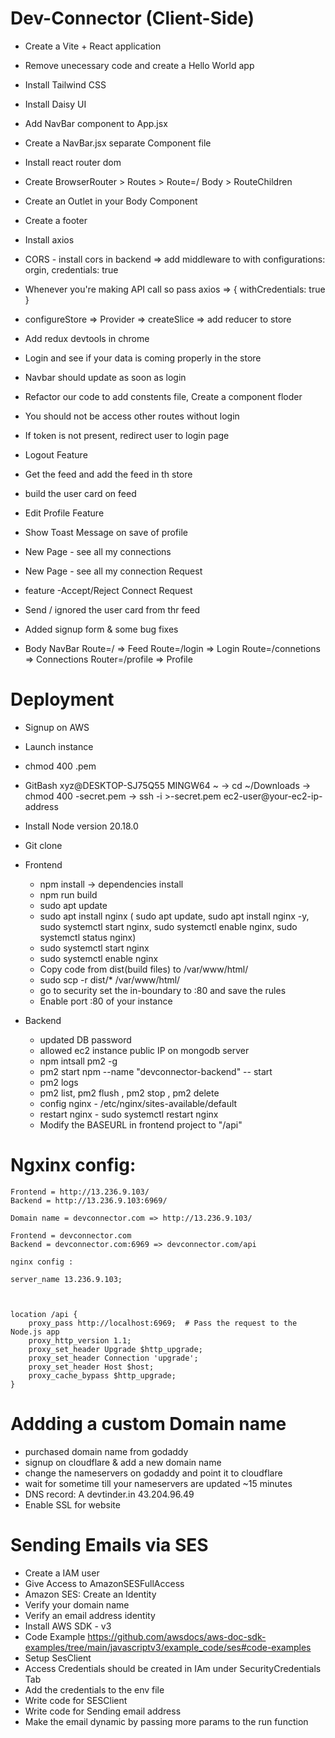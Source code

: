 # Dev-Connector (Client-Side)

- Create a Vite + React application
- Remove unecessary code and create a Hello World app
- Install Tailwind CSS
- Install Daisy UI
- Add NavBar component to App.jsx
- Create a NavBar.jsx separate Component file
- Install react router dom
- Create BrowserRouter > Routes > Route=/ Body > RouteChildren
- Create an Outlet in your Body Component
- Create a footer
- Install axios
- CORS - install cors in backend => add middleware to with configurations: orgin, credentials: true
- Whenever you're making API call so pass axios => { withCredentials: true }
- configureStore => Provider => createSlice => add reducer to store
- Add redux devtools in chrome
- Login and see if your data is coming properly in the store
- Navbar should update as soon as login
- Refactor our code to add constents file, Create a component floder
- You should not be access other routes without login
- If token is not present, redirect user to login page
- Logout Feature
- Get the feed and add the feed in th store
- build the user card on feed
- Edit Profile Feature
- Show Toast Message on save of profile
- New Page - see all my connections
- New Page - see all my connection Request
- feature -Accept/Reject Connect Request
- Send / ignored the user card from thr feed
- Added signup form & some bug fixes

- Body NavBar Route=/ => Feed Route=/login => Login Route=/connetions => Connections Router=/profile => Profile

# Deployment

- Signup on AWS
- Launch instance
- chmod 400 <secret>.pem
- GitBash xyz@DESKTOP-SJ75Q55 MINGW64 ~ -> cd ~/Downloads -> chmod 400 <searet>-secret.pem -> ssh -i <secret>>-secret.pem ec2-user@your-ec2-ip-address
- Install Node version 20.18.0
- Git clone
- Frontend

  - npm install -> dependencies install
  - npm run build
  - sudo apt update
  - sudo apt install nginx ( sudo apt update, sudo apt install nginx -y, sudo systemctl start nginx, sudo systemctl enable nginx, sudo systemctl status nginx)
  - sudo systemctl start nginx
  - sudo systemctl enable nginx
  - Copy code from dist(build files) to /var/www/html/ 
  - sudo scp -r dist/\* /var/www/html/
  - go to security set the in-boundary to :80 and save the rules
  - Enable port :80 of your instance

- Backend
  - updated DB password
  - allowed ec2 instance public IP on mongodb server
  - npm intsall pm2 -g
  - pm2 start npm --name "devconnector-backend" -- start
  - pm2 logs
  - pm2 list, pm2 flush <name> , pm2 stop <name>, pm2 delete <name>
  - config nginx - /etc/nginx/sites-available/default
  - restart nginx - sudo systemctl restart nginx
  - Modify the BASEURL in frontend project to "/api"

# Ngxinx config:

    Frontend = http://13.236.9.103/
    Backend = http://13.236.9.103:6969/

    Domain name = devconnector.com => http://13.236.9.103/

    Frontend = devconnector.com
    Backend = devconnector.com:6969 => devconnector.com/api

    nginx config :

    server_name 13.236.9.103;

    

    location /api {
        proxy_pass http://localhost:6969;  # Pass the request to the Node.js app
        proxy_http_version 1.1;
        proxy_set_header Upgrade $http_upgrade;
        proxy_set_header Connection 'upgrade';
        proxy_set_header Host $host;
        proxy_cache_bypass $http_upgrade;
    }

# Addding a custom Domain name

- purchased domain name from godaddy
- signup on cloudflare & add a new domain name
- change the nameservers on godaddy and point it to cloudflare
- wait for sometime till your nameservers are updated ~15 minutes
- DNS record: A devtinder.in 43.204.96.49
- Enable SSL for website

# Sending Emails via SES

- Create a IAM user
- Give Access to AmazonSESFullAccess
- Amazon SES: Create an Identity
- Verify your domain name
- Verify an email address identity
- Install AWS SDK - v3
- Code Example https://github.com/awsdocs/aws-doc-sdk-examples/tree/main/javascriptv3/example_code/ses#code-examples
- Setup SesClient
- Access Credentials should be created in IAm under SecurityCredentials Tab
- Add the credentials to the env file
- Write code for SESClient
- Write code for Sending email address
- Make the email dynamic by passing more params to the run function
